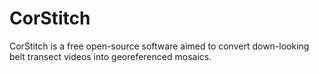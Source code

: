 # CorStitch

CorStitch is a free open-source software aimed to convert down-looking belt transect videos into georeferenced mosaics.

## 
